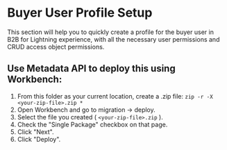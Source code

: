 # Buyer User Profile Setup

This section will help you to quickly create a profile for the buyer user in B2B for Lightning experience, with all the necessary user permissions and CRUD access object permissions.

## Use Metadata API to deploy this using Workbench:

1.  From this folder as your current location, create a .zip file:
    `zip -r -X <your-zip-file>.zip *`
2.  Open Workbench and go to migration -> deploy.
3.  Select the file you created ( `<your-zip-file>.zip` ).
4.  Check the "Single Package" checkbox on that page.
5.  Click "Next".
6.  Click "Deploy".
